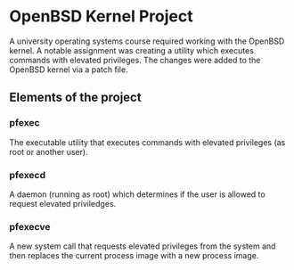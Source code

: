 # OpenBSD Kernel Project
A university operating systems course required working with the OpenBSD kernel. A notable assignment was creating a utility which executes commands with elevated privileges. The changes were added to the OpenBSD kernel via a patch file.

## Elements of the project

### pfexec
The executable utility that executes commands with elevated privileges (as root or another user).

### pfexecd
A daemon (running as root) which determines if the user is allowed to request elevated priviledges.

### pfexecve
A new system call that requests elevated privileges from the system and then replaces the current process image with a new process image.

